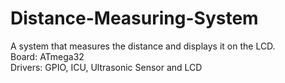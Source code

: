 # Distance-Measuring-System
A system that measures the distance and displays it on the LCD. <br>
Board: ATmega32 <br>
Drivers: GPIO, ICU, Ultrasonic Sensor and LCD
